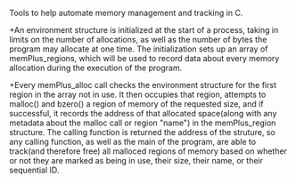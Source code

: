 Tools to help automate memory management and tracking in C.

+An environment structure is initialized at the start of a process, taking in
limits on the number of allocations, as well as the number of bytes the program
may allocate at one time. The initialization sets up an array of memPlus_regions,
which will be used to record data about every memory allocation during the execution
of the program.

+Every memPlus_alloc call checks the environment structure for the first region in
the array not in use. It then occupies that region, attempts to malloc() and bzero()
a region of memory of the requested size, and if successful, it records the address
of that allocated space(along with any metadata about the malloc call or region "name")
in the memPlus_region structure. The calling function is returned the address of the
struture, so any calling function, as well as the main of the program, are able
to track(and therefore free) all malloced regions of memory based on whether or not
they are marked as being in use, their size, their name, or their sequential ID.

